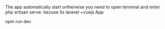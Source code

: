 <!-- 
    Created by bree
    on 23-09-24 
    at eleven am

-->

The app automatically start ortherwise you need to open terminal and enter 
php artisan serve: becuse its laravel +vuejs App

npm run dev  





